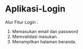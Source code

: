 # Aplikasi-Login

Alur Fitur Login :
1. Memasukan email dan password
2. Memvalidasi masukan.
3. Menampilkan halaman beranda.
